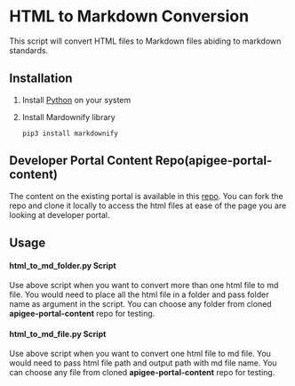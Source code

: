 # HTML to Markdown Conversion 

This script will convert HTML files to Markdown files abiding to markdown standards.

## Installation

1. Install [Python](https://www.python.org/ftp/python/3.12.0/python-3.12.0-macos11.pkg) on your system
2. Install Mardownify library 

    ```pip3 install markdownify```

## Developer Portal Content Repo(apigee-portal-content)

The content on the existing portal is available in this [repo](https://github.com/bazaarvoice/apigee-portal-content). You can fork the repo and clone it locally to access the html files at ease of the page you are looking at developer portal. 

## Usage
#### html_to_md_folder.py Script
Use above script when you want to convert more than one html file to md file. You would need to place all the html file in a folder and pass folder name as argument in the script. 
You can choose any folder from cloned **apigee-portal-content** repo for testing.  

#### html_to_md_file.py Script 
Use above script when you want to convert one html file to md file. You would need to pass html file path and output path with md file name.
You can choose any file from cloned **apigee-portal-content** repo for testing.

